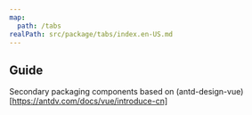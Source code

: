 ```yaml
---
map:
  path: /tabs
realPath: src/package/tabs/index.en-US.md
---
```


## Guide

Secondary packaging components based on (antd-design-vue)[https://antdv.com/docs/vue/introduce-cn]
